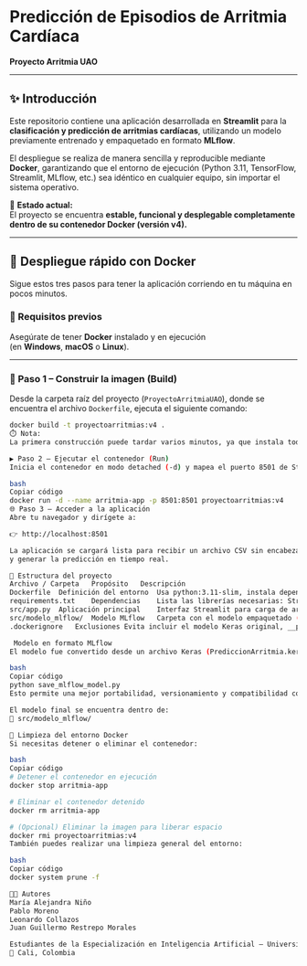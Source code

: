 # Predicción de Episodios de Arritmia Cardíaca  
**Proyecto Arritmia UAO**

---

## ✨ Introducción

Este repositorio contiene una aplicación desarrollada en **Streamlit** para la **clasificación y predicción de arritmias cardíacas**, utilizando un modelo previamente entrenado y empaquetado en formato **MLflow**.

El despliegue se realiza de manera sencilla y reproducible mediante **Docker**, garantizando que el entorno de ejecución (Python 3.11, TensorFlow, Streamlit, MLflow, etc.) sea idéntico en cualquier equipo, sin importar el sistema operativo.

📌 **Estado actual:**  
El proyecto se encuentra **estable, funcional y desplegable completamente dentro de su contenedor Docker (versión v4).**

---

## 🐳 Despliegue rápido con Docker

Sigue estos tres pasos para tener la aplicación corriendo en tu máquina en pocos minutos.

### 🔧 Requisitos previos
Asegúrate de tener **Docker** instalado y en ejecución  
(en **Windows**, **macOS** o **Linux**).

---

### 🧱 Paso 1 – Construir la imagen (Build)

Desde la carpeta raíz del proyecto (`ProyectoArritmiaUAO`), donde se encuentra el archivo `Dockerfile`, ejecuta el siguiente comando:

```bash
docker build -t proyectoarritmias:v4 .
⏱️ Nota:
La primera construcción puede tardar varios minutos, ya que instala todas las librerías dentro del contenedor (TensorFlow, MLflow, Streamlit, etc.).

▶️ Paso 2 – Ejecutar el contenedor (Run)
Inicia el contenedor en modo detached (-d) y mapea el puerto 8501 de Streamlit:

bash
Copiar código
docker run -d --name arritmia-app -p 8501:8501 proyectoarritmias:v4
🌐 Paso 3 – Acceder a la aplicación
Abre tu navegador y dirígete a:

👉 http://localhost:8501

La aplicación se cargará lista para recibir un archivo CSV sin encabezados (188 columnas numéricas)
y generar la predicción en tiempo real.

📂 Estructura del proyecto
Archivo / Carpeta	Propósito	Descripción
Dockerfile	Definición del entorno	Usa python:3.11-slim, instala dependencias con uv, y copia el modelo MLflow a /app/src/modelo_mlflow/.
requirements.txt	Dependencias	Lista las librerías necesarias: Streamlit, TensorFlow, pandas, MLflow, etc.
src/app.py	Aplicación principal	Interfaz Streamlit para carga de archivos, predicción y visualización de resultados. Carga el modelo desde src/modelo_mlflow/.
src/modelo_mlflow/	Modelo MLflow	Carpeta con el modelo empaquetado (archivos MLmodel, conda.yaml, etc.).
.dockerignore	Exclusiones	Evita incluir el modelo Keras original, __pycache__, entornos virtuales, logs, etc.

 Modelo en formato MLflow
El modelo fue convertido desde un archivo Keras (PrediccionArritmia.keras) a formato MLflow, utilizando el script:

bash
Copiar código
python save_mlflow_model.py
Esto permite una mejor portabilidad, versionamiento y compatibilidad con herramientas de seguimiento de experimentos.

El modelo final se encuentra dentro de:
📁 src/modelo_mlflow/

🧹 Limpieza del entorno Docker
Si necesitas detener o eliminar el contenedor:

bash
Copiar código
# Detener el contenedor en ejecución
docker stop arritmia-app

# Eliminar el contenedor detenido
docker rm arritmia-app

# (Opcional) Eliminar la imagen para liberar espacio
docker rmi proyectoarritmias:v4
También puedes realizar una limpieza general del entorno:

bash
Copiar código
docker system prune -f

👨‍💻 Autores
María Alejandra Niño
Pablo Moreno
Leonardo Collazos
Juan Guillermo Restrepo Morales

Estudiantes de la Especialización en Inteligencia Artificial – Universidad Autónoma de Occidente (UAO)
📍 Cali, Colombia
